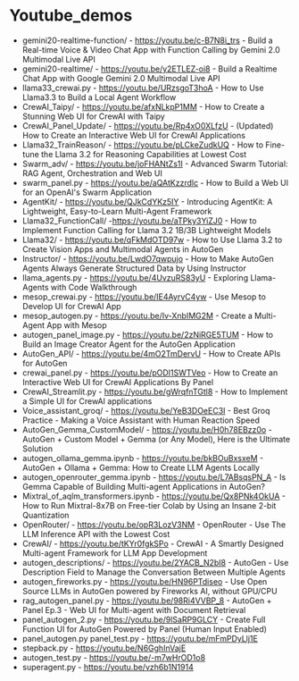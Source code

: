 # Youtube_demos
* gemini20-realtime-function/ - https://youtu.be/c-B7N8i_trs - Build a Real-time Voice & Video Chat App with Function Calling by Gemini 2.0 Multimodal Live API
* gemini20-realtime/ - https://youtu.be/y2ETLEZ-oi8 - Build a Realtime Chat App with Google Gemini 2.0 Multimodal Live API
* llama33_crewai.py - https://youtu.be/URzsgoT3hoA - How to Use Llama3.3 to Build a Local Agent Workflow
* CrewAI_Taipy/ - https://youtu.be/afxNLkpP1MM - How to Create a Stunning Web UI for CrewAI with Taipy
* CrewAI_Panel_Update/ - https://youtu.be/Rp4xO0XLfzU - (Updated) How to Create an Interactive Web UI for CrewAI Applications
* Llama32_TrainReason/ - https://youtu.be/pLCkeZudkUQ - How to Fine-tune the Llama 3.2 for Reasoning Capabilities at Lowest Cost
* Swarm_adv/ - https://youtu.be/joFHANtZs1I - Advanced Swarm Tutorial: RAG Agent, Orchestration and Web UI
* swarm_panel.py - https://youtu.be/aQAtKzzrdlc - How to Build a Web UI for an OpenAI's Swarm Application
* AgentKit/ - https://youtu.be/QJkCdYKz5IY - Introducing AgentKit: A Lightweight, Easy-to-Learn Multi-Agent Framework
* Llama32_FunctionCall/ -https://youtu.be/aTPky3YiZJ0 - How to Implement Function Calling for Llama 3.2 1B/3B Lightweight Models
* Llama32/ - https://youtu.be/qFkMdOTD97w - How to Use Llama 3.2 to Create Vision Apps and Multimodal Agents in AutoGen
* Instructor/ - https://youtu.be/LwdO7qwpujo - How to Make AutoGen Agents Always Generate Structured Data by Using Instructor
* llama_agents.py - https://youtu.be/4UvzuRS83yU - Exploring Llama-Agents with Code Walkthrough
* mesop_crewai.py - https://youtu.be/IE4AyrvC4yw - Use Mesop to Develop UI for CrewAI App
* mesop_autogen.py - https://youtu.be/Iv-XnbIMG2M - Create a Multi-Agent App with Mesop
* autogen_panel_image.py - https://youtu.be/2zNiRGE5TUM - How to Build an Image Creator Agent for the AutoGen Application
* AutoGen_API/ - https://youtu.be/4mO2TmDervU - How to Create APIs for AutoGen
* crewai_panel.py - https://youtu.be/pODI1SWTVeo - How to Create an Interactive Web UI for CrewAI Applications By Panel
* CrewAI_Streamlit.py - https://youtu.be/gWrqfnTGtl8 - How to Implement a Simple UI for CrewAI applications
* Voice_assistant_groq/ - https://youtu.be/YeB3DOeEC3I - Best Groq Practice - Making a Voice Assistant with Human Reaction Speed
* AutoGen_Gemma_CustomModel/ - https://youtu.be/H0h78EBzz0o - AutoGen + Custom Model + Gemma (or Any Model), Here is the Ultimate Solution
* autogen_ollama_gemma.ipynb - https://youtu.be/bkBOuBxsxeM - AutoGen + Ollama + Gemma: How to Create LLM Agents Locally
* autogen_openrouter_gemma.ipynb - https://youtu.be/L7ABsqsPN_A - Is Gemma Capable of Building Multi-agent Applications in AutoGen?
* Mixtral_of_aqlm_transformers.ipynb - https://youtu.be/Qx8PNk4OkUA - How to Run Mixtral-8x7B on Free-tier Colab by Using an Insane 2-bit Quantization
* OpenRouter/ - https://youtu.be/opR3LozV3NM - OpenRouter - Use The LLM Inference API with the Lowest Cost
* CrewAI/ - https://youtu.be/tKYr0fgkSPo - CrewAI - A Smartly Designed Multi-agent Framework for LLM App Development
* autogen_descriptions/ - https://youtu.be/2YACB_N2bI8 - AutoGen - Use Description Field to Manage the Conversation Between Multiple Agents
* autogen_fireworks.py - https://youtu.be/HN96PTdiseo - Use Open Source LLMs in AutoGen powered by Fireworks AI, without GPU/CPU
* rag_autogen_panel.py - https://youtu.be/98Ri4VVBP_8 - AutoGen + Panel Ep.3 - Web UI for Multi-agent with Document Retrieval
* panel_autogen_2.py - https://youtu.be/9lSaRP9GLCY - Create Full Function UI for AutoGen Powered by Panel (Human Input Enabled)
* panel_autogen.py panel_test.py - https://youtu.be/mFmPDyLlj1E
* stepback.py - https://youtu.be/N6GghInVajE
* autogen_test.py - https://youtu.be/-m7wHrOD1o8
* superagent.py - https://youtu.be/vzh6b1N1914